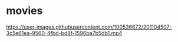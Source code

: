 # movies

https://user-images.githubusercontent.com/100536672/201104507-3c5e61ea-9560-4fbd-bd8f-1596ba7b5db1.mp4

